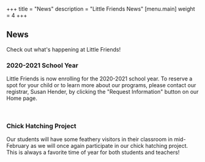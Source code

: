 +++
title = "News"
description = "Little Friends News"
[menu.main]
  weight = 4
+++

## News

Check out what's happening at Little Friends! 

### 2020-2021 School Year  

Little Friends is now enrolling for the 2020-2021 school year. To reserve a spot for your child or to learn more about our programs, please contact our registrar, Susan Hender, by clicking the "Request Information" button on our Home page.

&nbsp;

### Chick Hatching Project

Our students will have some feathery visitors in their classroom in mid-February as we will once again participate in our chick hatching project. This is always a favorite time of year for both students and teachers!

&nbsp;






